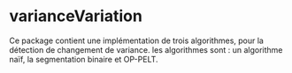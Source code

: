 # varianceVariation
Ce package contient une implémentation de trois algorithmes, pour la détection de changement de variance. les algorithmes sont : un algorithme naïf, la segmentation binaire et OP-PELT.
